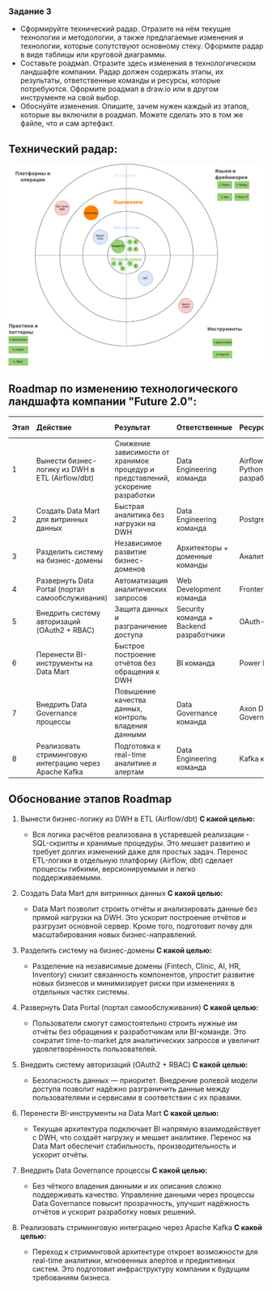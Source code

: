 ### Задание 3
- Сформируйте технический радар. Отразите на нём текущие технологии и методологии, а также предлагаемые изменения и технологии, которые сопутствуют основному стеку. 
Оформите радар в виде таблицы или круговой диаграммы.
- Составьте роадмап. Отразите здесь изменения в технологическом ландшафте компании. 
Радар должен содержать этапы, их результаты, ответственные команды и ресурсы, которые потребуются.
Оформите роадмап в draw.io или в другом инструменте на свой выбор.
- Обоснуйте изменения. Опишите, зачем нужен каждый из этапов, которые вы включили в роадмап. Можете сделать это в том же файле, что и сам артефакт.


## Технический радар:
![tech_radar_future_2_0.drawio.png](tech_radar_future_2_0.drawio.png)

## Roadmap по изменению технологического ландшафта компании "Future 2.0":

| Этап | Действие                                               | Результат                                                                       | Ответственные                           | Ресурсы                               | Временной интервал |
|:-----|:-------------------------------------------------------|:--------------------------------------------------------------------------------|:----------------------------------------|:--------------------------------------|--------------------|
| 1    | Вынести бизнес-логику из DWH в ETL (Airflow/dbt)       | Снижение зависимости от хранимок процедур и представлений, ускорение разработки | Data Engineering команда                | Airflow, DBT, Python, Go разработчики | Q1                 |
| 2    | Создать Data Mart для витринных данных                 | Быстрая аналитика без нагрузки на DWH                                           | Data Engineering команда                | PostgreSQL/Redshift                   | Q1                 |
| 3    | Разделить систему на бизнес-домены                     | Независимое развитие бизнес-доменов                                             | Архитекторы + доменные команды          | Аналитики                             | Q1-Q2              |
| 4    | Развернуть Data Portal (портал самообслуживания)       | Автоматизация аналитических запросов                                            | Web Development команда                 | Frontend                              | Q2                 |
| 5    | Внедрить систему авторизаций (OAuth2 + RBAC)           | Защита данных и разграничение доступа                                           | Security команда + Backend разработчики | OAuth-сервер                          | Q3                 |
| 6    | Перенести BI-инструменты на Data Mart                  | Быстрое построение отчётов без обращения к DWH                                  | BI команда                              | Power BI                              | Q3                 |
| 7    | Внедрить Data Governance процессы                      | Повышение качества данных, контроль владения данными                            | Data Governance команда                 | Axon Data Governance                  | Q3-Q4              |
| 8    | Реализовать стриминговую интеграцию через Apache Kafka | Подготовка к real-time аналитике и алертам                                      | Data Engineering команда                | Kafka кластеры                        | Q4                 |

## Обоснование этапов Roadmap

1. Вынести бизнес-логику из DWH в ETL (Airflow/dbt)
**С какой целью:**  
    - Вся логика расчётов реализована в устаревшей реализации - SQL-скрипты и хранимые процедуры.
    Это мешает развитию и требует долгих изменений даже для простых задач.
    Перенос ETL-логики в отдельную платформу (Airflow, dbt) сделает процессы гибкими, версионируемыми и легко поддерживаемыми.

2. Создать Data Mart для витринных данных
**С какой целью:**
    - Data Mart позволит строить отчёты и анализировать данные без прямой нагрузки на DWH.
    Это ускорит построение отчётов и разгрузит основной сервер. Кроме того,
    подготовит почву для масштабирования новых бизнес-направлений.

3. Разделить систему на бизнес-домены
**С какой целью:**
    - Разделение на независимые домены (Fintech, Clinic, AI, HR, Inventory) снизит связанность компонентов,
    упростит развитие новых бизнесов и минимизирует риски при изменениях в отдельных частях системы.

4. Развернуть Data Portal (портал самообслуживания)
**С какой целью:**
    - Пользователи смогут самостоятельно строить нужные им отчёты без обращения к разработчикам или BI-команде.
    Это сократит time-to-market для аналитических запросов и увеличит удовлетворённость пользователей.

5. Внедрить систему авторизаций (OAuth2 + RBAC)
**С какой целью:**
    - Безопасность данных — приоритет. Внедрение ролевой модели доступа позволит надёжно разграничить данные между пользователями
    и сервисами в соответствии с их правами.

6. Перенести BI-инструменты на Data Mart
**С какой целью:**
    - Текущая архитектура подключает BI напрямую взаимодействует с DWH, что создаёт нагрузку и мешает аналитике.
    Перенос на Data Mart обеспечит стабильность, производительность и ускорит отчёты.

7. Внедрить Data Governance процессы
**С какой целью:**
    - Без чёткого владения данными и их описания сложно поддерживать качество.
    Управление данными через процессы Data Governance повысит прозрачность, улучшит надёжность отчётов и ускорит разработку новых решений.

8. Реализовать стриминговую интеграцию через Apache Kafka
**С какой целью:**
    - Переход к стриминговой архитектуре откроет возможности для real-time аналитики, мгновенных алертов и предиктивных систем.
    Это подготовит инфраструктуру компании к будущим требованиям бизнеса.
